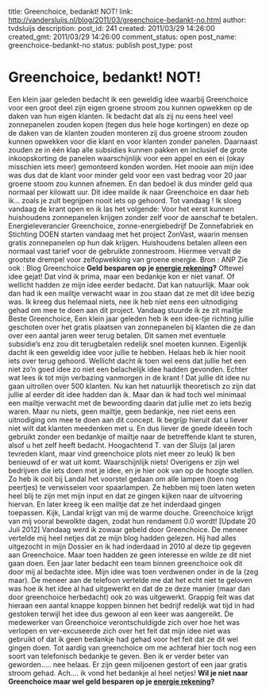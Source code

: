 title: Greenchoice, bedankt! NOT!
link: http://vandersluijs.nl/blog/2011/03/greenchoice-bedankt-no.html
author: tvdsluijs
description: 
post_id: 241
created: 2011/03/29 14:26:00
created_gmt: 2011/03/29 14:26:00
comment_status: open
post_name: greenchoice-bedankt-no
status: publish
post_type: post

# Greenchoice, bedankt! NOT!

Een klein jaar geleden bedacht ik een geweldig idee waarbij Greenchoice voor een groot deel zijn eigen groene stroom zou kunnen opwekken op de daken van hun eigen klanten. Ik bedacht dat als zij nu eens heel veel zonnepanelen zouden kopen (tegen dus hele hoge kortingen) en deze op de daken van de klanten zouden monteren zij dus groene stroom zouden kunnen opwekken voor die klant en voor klanten zonder panelen. Daarnaast zouden ze in één klap alle subsidies kunnen pakken en inclusief de grote inkoopskorting de panelen waarschijnlijk voor een appel en een ei (okay misschien iets meer) gemonteerd konden worden. Het mooie aan mijn idee was dus dat de klant voor minder geld voor een vast bedrag voor 20 jaar groene stoom zou kunnen afnemen. En dan bedoel ik dus minder geld qua normaal per kilowatt uur. Dit idee mailde ik naar Greenchoice en daar heb ik… zoals je zult begrijpen nooit iets op gehoord. Tot vandaag ! Ik sloeg vandaag de krant open en ik las het volgende: Voor het eerst kunnen huishoudens zonnepanelen krijgen zonder zelf voor de aanschaf te betalen. Energieleverancier Greenchoice, zonne-energiebedrijf De Zonnefabriek en Stichting DOEN starten vandaag met het project ZonVast, waarin mensen gratis zonnepanelen op hun dak krijgen. Huishoudens betalen alleen een normaal vast tarief voor de gebruikte zonnestroom. Hiermee vervalt de grootste drempel voor zelfopwekking van groene energie. Bron : ANP Zie ook : Blog Greenchoice **Geld besparen op je ****[energie rekening](/endorses/energie-vergelijker)****?** Oftewel idee gejat! Dat vind ik prima, maar een bedankje kon er niet vanaf. Of wellicht hadden ze mijn idee eerder bedacht. Dat kan natuurlijk. Maar ook dan had ik een mailtje verwacht waar in zou staan dat ze met dit idee bezig was. Ik kreeg dus helemaal niets, nee ik heb niet eens een uitnodiging gehad om mee te doen aan dit project. Vandaag stuurde ik ze zit mailtje Beste Greenchoice, Een klein jaar geleden heb ik een idee-tje richting jullie geschoten over het gratis plaatsen van zonnepanelen bij klanten die ze dan over een aantal jaren weer terug betalen. Dit samen met eventuele subsidie’s enz zou dit terugbetalen redelijk snel moeten kunnen. Eigenlijk dacht ik een geweldig idee voor jullie te hebben. Helaas heb ik hier nooit iets over terug gehoord. Wellicht dacht ik toen wel eens dat jullie het een niet zo’n goed idee zo niet een belachelijk idee hadden gevonden. Echter wat lees ik tot mijn verbazing vanmorgen in de krant ! Dat jullie dit idee nu gaan uitrollen over 500 klanten. Nu kan het natuurlijk theoretisch zo zijn dat jullie al eerder dit idee hadden dan ik. Maar dan ik had toch wel minimaal een mailtje verwacht met de bewoording daarin dat jullie met zo iets bezig waren. Maar nu niets, geen mailtje, geen bedankje, nee niet eens een uitnodiging om mee te doen aan dit concept. Ik begrijp hieruit dat u liever niet wilt dat klanten meedenken met u. En dus liever de goede ideeën toch gebruikt zonder een bedankje of mailtje naar de betreffende klant te sturen, alsof u het zelf heeft bedacht. Hoogachtend T. van der Sluijs (al jaren tevreden klant, maar vind greenchoice plots niet meer zo leuk) Ik ben benieuwd of er wat uit komt. Waarschijnlijk niets! Overigens er zijn wel bedrijven die iets doen met je idee, en je hier ook van op de hoogte stellen. Zo heb ik ooit bij Landal het voorstel gedaan om alle lampen (toen nog peertjes) te verwisselen voor spaarlampen. Ze hebben mij toen laten weten heel blij te zijn met mijn input en dat ze gingen kijken naar de uitvoering hiervan. En later kreeg ik een mailtje dat ze het inderdaad gingen toepassen. Kijk, Landal krijgt van mij de warme douche. Greenchoice krijgt van mij vooral bewolkte dagen, zodat hun rendament 0.0 wordt! [Update 20 Juli 2012] Vandaag werd ik zowaar gebeld door Greenchoice. De meneer vertelde mij heel netjes dat ze mijn blog hadden gelezen. Hij had alles uitgezocht in mijn Dossier en ik had inderdaad in 2010 al deze tip gegeven aan Greenchoice. Maar toen hadden ze geen interesse en wilde ze dit niet gaan doen. Een jaar later bedacht een team binnen greenchoice ook dit door mij al bedachte idee. Mijn idee was toen verdwenen onder in de la (zeg maar). De meneer aan de telefoon vertelde me dat het echt niet te geloven was hoe ik het idee al had uitgewerkt en dat de ze deze manier (maar dan door greenchoice herbedacht) ook zo was uitgewerkt. Grappig feit was dat hieraan een aantal knappe koppen binnen het bedrijf redelijk wat tijd in had gestoken terwijl het idee dus gewoon al een keer was aangereikt. De medewerker van Greenchoice verontschuldigde zich over hoe het was verlopen en ver-excuseerde zich over het feit dat mijn idee niet was gebruikt of dat ik geen bedankje had gehad voor het feit dat ze dit wel gingen doen. Tot aardig van greenchoice om me achteraf hier toch nog een soort van telefonisch bedankje te geven. Ben ik er verder beter van geworden….. nee helaas. Er zijn geen miljoenen gestort of een jaar gratis stroom gehad. Ach…. ik vond het bedankje al heel netjes! **Wil je niet naar Greenchoice maar wel geld besparen op je ****[energie rekening](http://vandersluijs.nl/endorses/energie-vergelijker)****?**
